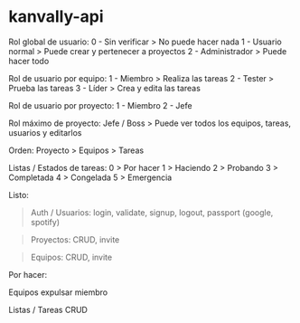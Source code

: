 # kanvally-api

Rol global de usuario:
  0 - Sin verificar   > No puede hacer nada
  1 - Usuario normal  > Puede crear y pertenecer a proyectos
  2 - Administrador   > Puede hacer todo

Rol de usuario por equipo:
  1 - Miembro     > Realiza las tareas
  2 - Tester      > Prueba las tareas
  3 - Líder       > Crea y edita las tareas

Rol de usuario por proyecto:
  1 - Miembro
  2 - Jefe

Rol máximo de proyecto: Jefe / Boss > Puede ver todos los equipos, tareas, usuarios y editarlos

Orden:
  Proyecto > Equipos > Tareas

Listas / Estados de tareas:
  0 > Por hacer
  1 > Haciendo
  2 > Probando
  3 > Completada
  4 > Congelada
  5 > Emergencia

Listo:
  >Auth / Usuarios:
    login, validate, signup, logout, passport (google, spotify)
  
  >Proyectos:
    CRUD, invite

  >Equipos:
    CRUD, invite

Por hacer:

  Equipos
    expulsar miembro

  Listas / Tareas
    CRUD